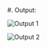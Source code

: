 #. Output:

![Output 1](https://user-images.githubusercontent.com/41969044/107931763-bced8580-6fa2-11eb-811b-de4e3961f80b.png)

![Output 2](https://user-images.githubusercontent.com/41969044/107931762-bbbc5880-6fa2-11eb-93b9-edd4a5725f0f.png)

